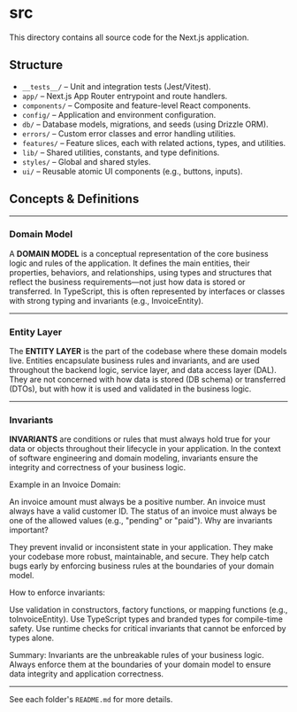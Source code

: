 # src

This directory contains all source code for the Next.js application.

## Structure

- `__tests__/` – Unit and integration tests (Jest/Vitest).
- `app/` – Next.js App Router entrypoint and route handlers.
- `components/` – Composite and feature-level React components.
- `config/` – Application and environment configuration.
- `db/` – Database models, migrations, and seeds (using Drizzle ORM).
- `errors/` – Custom error classes and error handling utilities.
- `features/` – Feature slices, each with related actions, types, and utilities.
- `lib/` – Shared utilities, constants, and type definitions.
- `styles/` – Global and shared styles.
- `ui/` – Reusable atomic UI components (e.g., buttons, inputs).

## Concepts & Definitions

---

### Domain Model

A **DOMAIN MODEL** is a conceptual representation of the core business logic and rules of the application. It defines the main entities, their properties, behaviors, and relationships, using types and structures that reflect the business requirements—not just how data is stored or transferred. In TypeScript, this is often represented by interfaces or classes with strong typing and invariants (e.g., InvoiceEntity).

---

### Entity Layer

The **ENTITY LAYER** is the part of the codebase where these domain models live. Entities encapsulate business rules and invariants, and are used throughout the backend logic, service layer, and data access layer (DAL). They are not concerned with how data is stored (DB schema) or transferred (DTOs), but with how it is used and validated in the business logic.

---

### Invariants

**INVARIANTS** are conditions or rules that must always hold true for your data or objects throughout their lifecycle in your application. In the context of software engineering and domain modeling, invariants ensure the integrity and correctness of your business logic.

Example in an Invoice Domain:

An invoice amount must always be a positive number.
An invoice must always have a valid customer ID.
The status of an invoice must always be one of the allowed values (e.g., "pending" or "paid").
Why are invariants important?

They prevent invalid or inconsistent state in your application.
They make your codebase more robust, maintainable, and secure.
They help catch bugs early by enforcing business rules at the boundaries of your domain model.

How to enforce invariants:

Use validation in constructors, factory functions, or mapping functions (e.g., toInvoiceEntity).
Use TypeScript types and branded types for compile-time safety.
Use runtime checks for critical invariants that cannot be enforced by types alone.

Summary:
Invariants are the unbreakable rules of your business logic. Always enforce them at the boundaries of your domain model to ensure data integrity and application correctness.

---

See each folder's `README.md` for more details.
